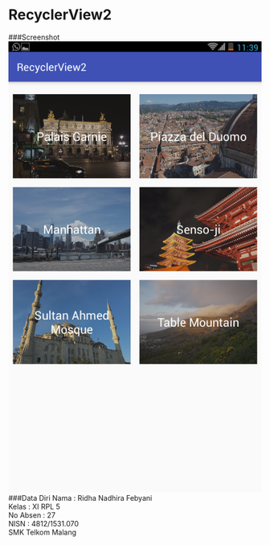 # RecyclerView2
###Screenshot
![alt text](https://github.com/ridhanadhirafebyani/RecyclerView2/blob/master/rv2.png)
###Data Diri
Nama : Ridha Nadhira Febyani<br>
Kelas : XI RPL 5<br>
No Absen : 27<br>
NISN : 4812/1531.070<br>
SMK Telkom Malang
